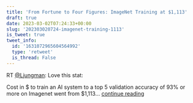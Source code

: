 ```yaml
---
title: 'From Fortune to Four Figures: ImageNet Training at $1,113'
draft: true
date: 2023-03-02T07:24:33+00:00
slug: '202303020724-imagenet-training-1113'
is_tweet: true
tweet_info:
  id: '1631072965604564992'
  type: 'retweet'
  is_thread: False
---
```




RT [@Ljungman](https://x.com/Ljungman): Love this stat: 

Cost in $ to train an AI system to a top 5 validation accuracy of 93% or more on Imagenet went from $1,113… [continue reading](https://x.com/sytelus/status/1631072965604564992)
